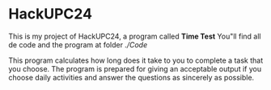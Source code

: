 # HackUPC24
This is my project of HackUPC24, a program called **Time Test**
You"ll find all de code and the program at folder _./Code_

This program calculates how long does it take to you to complete a task that you choose. The program is prepared for giving
an acceptable output if you choose daily activities and answer the questions as sincerely as possible.
